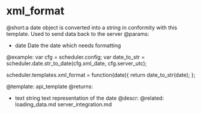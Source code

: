 xml_format
=============
@short:a date object is converted into a string in conformity with this template. Used to send data back to the server
@params:
- date	Date	the date which needs formatting

@example:
var cfg = scheduler.config;
var	date_to_str = scheduler.date.str_to_date(cfg.xml_date, cfg.server_utc);

scheduler.templates.xml_format = function(date){
	return date_to_str(date);
};

@template:	api_template
@returns:
- text    string     text representation of the date
@descr:
@related:
	loading_data.md
    server_integration.md


